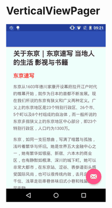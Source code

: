 # VerticalViewPager
![default](https://github.com/Rain-drops/VerticalViewPager/blob/master/gif/default.gif)
